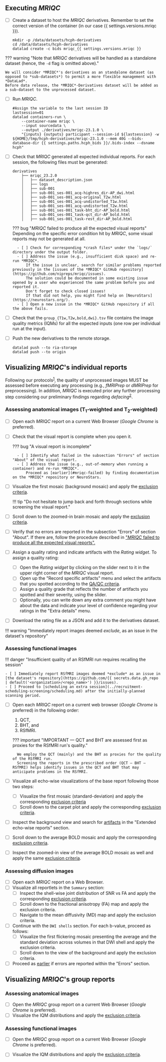 ## Executing *MRIQC*

- [ ] Create a dataset to host the *MRIQC* derivatives.
    Remember to set the correct version of the container (in our case {{ settings.versions.mriqc }}).
    ``` shell
    mkdir -p /data/datasets/hcph-derivatives
    cd /data/datasets/hcph-derivatives
    datalad create -c bids mriqc_{{ settings.versions.mriqc }}
    ```
??? warning "Note that *MRIQC* derivatives will be handled as a standalone dataset (hence, the `-d` flag is omitted above)."

    We will consider *MRIQC*'s derivatives as an standalone dataset (as opposed to *sub-datasets*) to permit a more flexible management with *DataLad*.
    Before data release, the *MRIQC*-Derivatives dataset will be added as a sub-dataset to the unprocessed dataset.

- [ ] Run *MRIQC*.
    ```shell
    #Assign the variable to the last session ID
    lastsession=01
    datalad containers-run \
        --container-name mriqc \
        --input sourcedata \
        --output ./derivatives/mriqc-23.1.0 \
        "{inputs} {outputs} participant --session-id ${lastsession} -w ${HOME}/tmp/hcph-derivatives/mriqc-23.1.0 --mem 40G --bids-database-dir {{ settings.paths.hcph_bids }}/.bids-index --dsname hcph"
    ```

- [ ] Check that *MRIQC* generated all expected individual reports.
    For each session, the following files must be generated:
    ``` text
    derivatives
        ├── mriqc_23.2.0
        │   ├── dataset_description.json
        │   ├── logs
        │   ├── sub-001
        │   ├── sub-001_ses-001_acq-highres_dir-AP_dwi.html
        │   ├── sub-001_ses-001_acq-original_T2w.html
        │   ├── sub-001_ses-001_acq-undistorted_T1w.html
        │   ├── sub-001_ses-001_acq-undistorted_T2w.html
        │   ├── sub-001_ses-001_task-bht_dir-AP_bold.html
        │   ├── sub-001_ses-001_task-qct_dir-AP_bold.html
        │   ├── sub-001_ses-001_task-rest_dir-AP_bold.html
    ```
    
    <a id="mriqc-failed"></a>
    ??? bug "*MRIQC* failed to produce all the expected visual reports" 
        Depending on the specific error condition hit by *MRIQC*, some visual reports may not be generated at all.
        
        - [ ] Check for corresponding *crash files* under the `logs/` directory under the output folder.
        - [ ] Address the issue (e.g., insufficient disk space) and re-run *MRIQC*.
            If the issue is unclear, search for similar problems reported previously in the [issues of the *MRIQC* GitHub repository](https://github.com/nipreps/mriqc/issues).
            The solution could be documented in some existing issue opened by a user who experienced the same problem before you and reported it.
            Don't forget to check closed issues!
            If that did not help, you might find help on [NeuroStars](https://neurostars.org/).
        - [ ] Open a new issue in the *MRIQC* GitHub repository if all the above fails.

- [ ] Check that the `group_{T1w,T2w,bold,dwi}.tsv` file contains the image quality metrics (IQMs) for all the expected inputs (one row per individual run at the input).
- [ ] Push the new derivatives to the remote storage.
    ```shell
    datalad push --to ria-storage
    datalad push --to origin
    ```

## Visualizing *MRIQC*'s individual reports

Following our protocols<sup>[1]</sup>, the quality of unprocessed images MUST be assessed before executing any processing (e.g., *fMRIPrep* or *dMRIPrep* for preprocessing).
In addition, *MRIQC* is executed prior any further processing step considering our preliminary findings regarding *defacing*<sup>[2]</sup>.

### Assessing anatomical images (T<sub>1</sub>-weighted and T<sub>2</sub>-weighted)
- [ ] Open each *MRIQC* report on a current Web Browser (*Google Chrome* is preferred).
- [ ] Check that the visual report is complete when you open it.

    ??? bug "A visual report is incomplete"

        - [ ] Identify what failed in the subsection "Errors" of section "About" of the visual report.
        - [ ] Address the issue (e.g., out-of-memory when running a container) and re-run *MRIQC*.
            Proceed as [earlier](#mriqc-failed) by finding documentation on the *MRIQC* repository or NeuroStars.

- [ ] Visualize the first mosaic (background mosaic) and apply the [exclusion criteria](qaqc-criteria-unprocessed.md#view-of-the-background-of-the-anatomical-image).

    !!! tip "Do not hesitate to jump back and forth through sections while screening the visual report."

- [ ] Scroll down to the zoomed-in brain mosaic and apply the [exclusion criteria](qaqc-criteria-unprocessed.md#zoomed-in-mosaic-view-of-the-brain).
- [ ] Verify that no errors are reported in the subsection "Errors" of section "About".
If there are, follow the procedure described in ["*MRIQC* failed to produce all the expected visual reports".](#mriqc-failed)
- [ ] Assign a quality rating and indicate artifacts with the *Rating widget*.
    To assign a quality rating:
    - [ ] Open the *Rating widget* by clicking on the slider next to it in the upper right corner of the *MRIQC* visual report.
    - [ ] Open up the "Record specific artifacts" menu and select the artifacts that you spotted according to the [QA/QC criteria](qaqc-criteria-unprocessed.md).
    - [ ] Assign a quality grade that reflects the number of artifacts you spotted and their severity, using the slider.
    - [ ] Optionally, you can write down any extra comment you might have about the data and indicate your level of confidence regarding your ratings in the "Extra details" menu.
- [ ] Download the rating file as a JSON and add it to the derivatives dataset.

!!! warning "Immediately report images deemed *exclude*, as an issue in the dataset's repository"

### Assessing functional images

!!! danger "Insufficient quality of an RSfMRI run requires recalling the session"

    - [ ] Immediately report RSfMRI images deemed *exclude* as an issue in [the dataset's repository](https://github.com/{{ secrets.data.gh_repo | default('<organization>/<repo_name>') }}/issues).
    - [ ] Proceed to [scheduling an extra session](../recruitment-scheduling-screening/scheduling.md) after the initially-planned scanning period.

- [ ] Open each *MRIQC* report on a current web browser (*Google Chrome* is preferred) in the following order:

    1. QCT,
    1. BHT, and
    1. RSfMRI.

    ??? important "IMPORTANT — QCT and BHT are assessed first as proxies for the RSfMRI run's quality."

        We employ the QCT (mainly) and the BHT as proxies for the quality of the RSfMRI run.
        Screening the reports in the prescribed order (QCT — BHT — RSfMRI) helps identify issues in the QCT and BHT that may anticipate problems in the RSfMRI.

- [ ] Visualize all echo-wise visualizations of the base report following those two steps:
    - [ ] Visualize the first mosaic (standard-deviation) and apply the corresponding [exclusion criteria](qaqc-criteria-unprocessed.md#functional-mri)    
    - [ ] Scroll down to the carpet plot and apply the corresponding [exclusion criteria](qaqc-criteria-unprocessed.md#functional-mri).
- [ ] Inspect the background view and search for [artifacts](qaqc-criteria-unprocessed.md#functional-mri) in the "Extended echo-wise reports" section.
- [ ] Scroll down to the average BOLD mosaic and apply the corresponding [exclusion criteria](qaqc-criteria-unprocessed.md#functional-mri).
- [ ] Inspect the zoomed-in view of the average BOLD mosaic as well and apply the same [exclusion criteria](qaqc-criteria-unprocessed.md#functional-mri).

### Assessing diffusion images
- [ ] Open each *MRIQC* report on a Web Browser.
- [ ] Visualize all reportlets in the `Summary` section:
    - [ ] Inspect the shell-wise joint distribution of SNR vs FA and apply the corresponding [exclusion criteria](qaqc-criteria-unprocessed.md#).
    - [ ] Scroll down to the fractional anisotropy (FA) map and apply the exclusion criteria.
    - [ ] Navigate to the mean diffusivity (MD) map and apply the exclusion criteria.
- [ ] Continue with the `DWI shells` section. For each b-value, proceed as follows:
    - [ ] Visualize the first flickering mosaic presenting the average and the standard deviation across volumes in that DWI shell and apply the    
        exclusion criteria.
    - [ ] Scroll down to the view of the background and apply the exclusion criteria.
- [ ] Proceed as [earlier](#mriqc-failed) if errors are reported within the "Errors" section.

## Visualizing *MRIQC*'s group reports

### Assessing anatomical images
- [ ] Open the *MRIQC* group report on a current Web Browser (*Google Chrome* is preferred).
- [ ] Visualize the IQM distributions and apply the [exclusion criteria](qaqc-criteria-unprocessed.md#group-report).

### Assessing functional images
- [ ] Open the *MRIQC* group report on a current Web Browser (*Google Chrome* is preferred).
- [ ] Visualize the IQM distributions and apply the [exclusion criteria](qaqc-criteria-unprocessed.md#group-report-1).


[1]: https://doi.org/10.3389/fnimg.2022.1073734 "Provins, C., … Esteban, O. (2023). Quality Control in functional MRI studies with MRIQC and fMRIPrep. Frontiers in Neuroimaging 1:1073734. doi:10.3389/fnimg.2022.1073734 (OA)."
[2]: https://rr.peercommunityin.org/articles/rec?id=346 "Provins, C., … Esteban, O. (2023). Defacing biases in manual and automated quality assessments of structural MRI with MRIQC, Stage 1 IPA (in principle acceptance) of Version 3 by Peer Community in Registered Reports."

